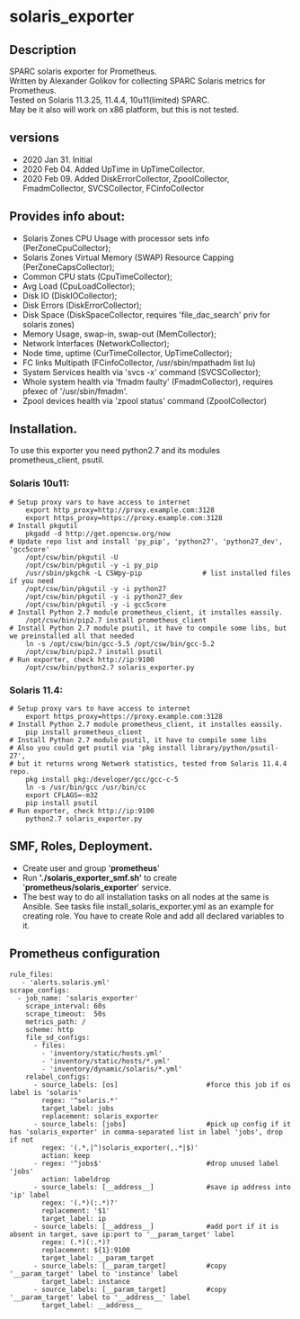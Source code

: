 # solaris_exporter

## Description
SPARC solaris exporter for Prometheus.   
Written by Alexander Golikov for collecting SPARC Solaris metrics for Prometheus.  
Tested on Solaris 11.3.25, 11.4.4, 10u11(limited) SPARC.  
May be it also will work on x86 platform, but this is not tested.

## versions
 - 2020 Jan 31. Initial  
 - 2020 Feb 04. Added UpTime in UpTimeCollector.  
 - 2020 Feb 09. Added DiskErrorCollector, ZpoolCollector, FmadmCollector, SVCSCollector, FCinfoCollector    

## Provides info about:
  - Solaris Zones CPU Usage with processor sets info (PerZoneCpuCollector);
  - Solaris Zones Virtual Memory (SWAP) Resource Capping (PerZoneCapsCollector);
  - Common CPU stats (CpuTimeCollector);
  - Avg Load (CpuLoadCollector);
  - Disk IO (DiskIOCollector);
  - Disk Errors (DiskErrorCollector);
  - Disk Space (DiskSpaceCollector, requires 'file_dac_search' priv for solaris zones)
  - Memory Usage, swap-in, swap-out (MemCollector);
  - Network Interfaces (NetworkCollector);
  - Node time, uptime (CurTimeCollector, UpTimeCollector);
  - FC links Multipath (FCinfoCollector, /usr/sbin/mpathadm list lu)
  - System Services health via 'svcs -x' command (SVCSCollector);
  - Whole system health via 'fmadm faulty' (FmadmCollector), requires pfexec of '/usr/sbin/fmadm'.
  - Zpool devices health via 'zpool status' command (ZpoolCollector)

## Installation. 
To use this exporter you need python2.7 and its modules prometheus_client, psutil.

### Solaris 10u11:
    # Setup proxy vars to have access to internet  
        export http_proxy=http://proxy.example.com:3128  
        export https_proxy=https://proxy.example.com:3128  
    # Install pkgutil  
        pkgadd -d http://get.opencsw.org/now  
    # Update repo list and install 'py_pip', 'python27', 'python27_dev', 'gcc5core'  
        /opt/csw/bin/pkgutil -U  
        /opt/csw/bin/pkgutil -y -i py_pip  
        /usr/sbin/pkgchk -L CSWpy-pip               # list installed files if you need  
        /opt/csw/bin/pkgutil -y -i python27  
        /opt/csw/bin/pkgutil -y -i python27_dev  
        /opt/csw/bin/pkgutil -y -i gcc5core  
    # Install Python 2.7 module prometheus_client, it installes eassily.  
        /opt/csw/bin/pip2.7 install prometheus_client   
    # Install Python 2.7 module psutil, it have to compile some libs, but we preinstalled all that needed  
        ln -s /opt/csw/bin/gcc-5.5 /opt/csw/bin/gcc-5.2  
        /opt/csw/bin/pip2.7 install psutil  
    # Run exporter, check http://ip:9100  
        /opt/csw/bin/python2.7 solaris_exporter.py  

### Solaris 11.4:
    # Setup proxy vars to have access to internet  
        export https_proxy=https://proxy.example.com:3128  
    # Install Python 2.7 module prometheus_client, it installes eassily.  
        pip install prometheus_client  
    # Install Python 2.7 module psutil, it have to compile some libs  
    # Also you could get psutil via 'pkg install library/python/psutil-27',  
    # but it returns wrong Network statistics, tested from Solaris 11.4.4 repo.  
        pkg install pkg:/developer/gcc/gcc-c-5  
        ln -s /usr/bin/gcc /usr/bin/cc  
        export CFLAGS=-m32  
        pip install psutil  
    # Run exporter, check http://ip:9100  
        python2.7 solaris_exporter.py  

## SMF, Roles, Deployment. 
 - Create user and group '**prometheus**'
 - Run **'./solaris_exporter_smf.sh'** to create '**prometheus/solaris_exporter**' service.
 - The best way to do all installation tasks on all nodes at the same is Ansible. See tasks file install_solaris_exporter.yml as an example for creating role. You have to create Role and add all declared variables to it.
 
 
## Prometheus configuration
    rule_files:
       - 'alerts.solaris.yml'
    scrape_configs:
      - job_name: 'solaris_exporter'
        scrape_interval: 60s
        scrape_timeout:  50s
        metrics_path: /
        scheme: http
        file_sd_configs:
          - files:
            - 'inventory/static/hosts.yml'
            - 'inventory/static/hosts/*.yml'
            - 'inventory/dynamic/solaris/*.yml'
        relabel_configs:
          - source_labels: [os]                      #force this job if os label is 'solaris'
            regex: '^solaris.*'
            target_label: jobs
            replacement: solaris_exporter
          - source_labels: [jobs]                    #pick up config if it has 'solaris_exporter' in comma-separated list in label 'jobs', drop if not
            regex: '(.*,|^)solaris_exporter(,.*|$)'
            action: keep
          - regex: '^jobs$'                          #drop unused label 'jobs'
            action: labeldrop
          - source_labels: [__address__]             #save ip address into 'ip' label
            regex: '(.*)(:.*)?'
            replacement: '$1'
            target_label: ip
          - source_labels: [__address__]             #add port if it is absent in target, save ip:port to '__param_target' label
            regex: (.*)(:.*)?
            replacement: ${1}:9100
            target_label: __param_target
          - source_labels: [__param_target]          #copy '__param_target' label to 'instance' label
            target_label: instance
          - source_labels: [__param_target]          #copy '__param_target' label to '__address__' label
            target_label: __address__